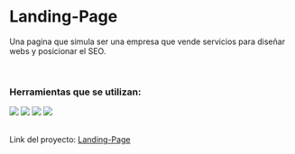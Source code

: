 # Landing-Page

<p>Una pagina que simula ser una empresa que vende servicios para diseñar webs y posicionar el SEO.</p>

</br>
  
### Herramientas que se utilizan:
  
  <div>
    <img src="https://icon-icons.com/icons2/2415/PNG/32/react_original_logo_icon_146374.png">
    <img src="https://icon-icons.com/icons2/2107/PNG/32/file_type_css_icon_130661.png">
    <img src="https://icon-icons.com/icons2/2415/PNG/32/bootstrap_plain_logo_icon_146619.png">
    <img src="https://icon-icons.com/icons2/2107/PNG/32/file_type_styled_icon_130142.png">
  </div>
  
  </br>


Link del proyecto: <a target="_blank" href="https://Julian-Carelli.github.io/Landing-Page">Landing-Page</a>